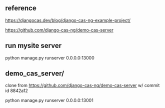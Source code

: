 ## reference
https://djangocas.dev/blog/django-cas-ng-example-project/

https://github.com/django-cas-ng/demo-cas-server


## run mysite server
python manage.py runserver 0.0.0.0:13000

## demo_cas_server/
clone from https://github.com/django-cas-ng/demo-cas-server w/ commit id 8842a12

python manage.py runserver 0.0.0.0:13001

